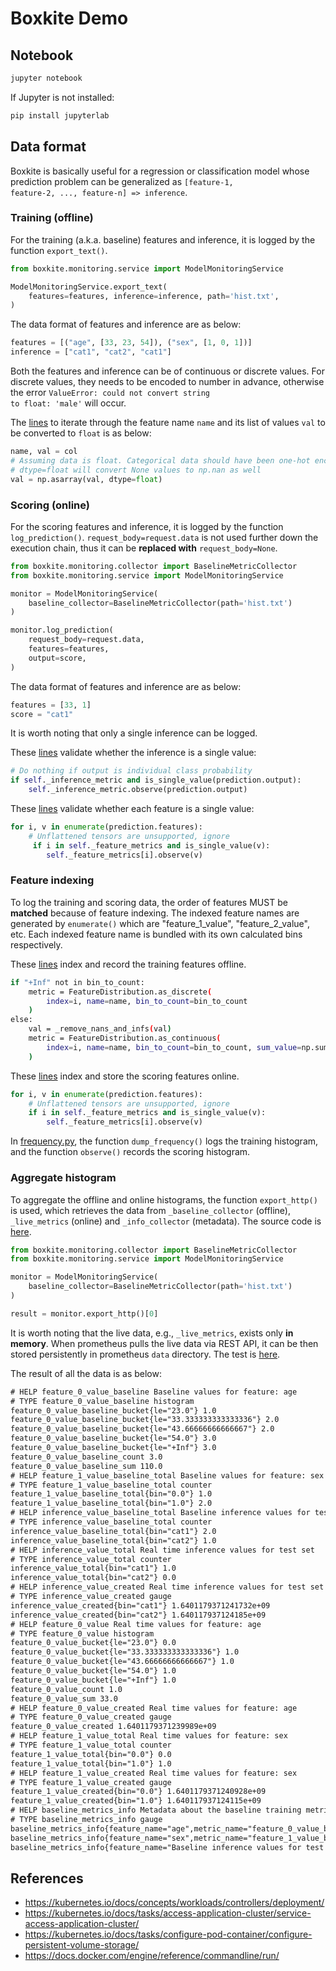 # Boxkite Demo

## Notebook
```bash
jupyter notebook
```

If Jupyter is not installed:
```bash
pip install jupyterlab
```

## Data format

Boxkite is basically useful for a regression or classification model whose prediction problem can be generalized as <code>[feature-1, feature-2, ..., feature-n] => inference</code>.

### Training (offline)

For the training (a.k.a. baseline) features and inference, it is logged by the function <code>export_text()</code>.
```python
from boxkite.monitoring.service import ModelMonitoringService

ModelMonitoringService.export_text(
    features=features, inference=inference, path='hist.txt',
)
```

The data format of features and inference are as below:
```python
features = [("age", [33, 23, 54]), ("sex", [1, 0, 1])]
inference = ["cat1", "cat2", "cat1"]
```

Both the features and inference can be of continuous or discrete values. For discrete values, they needs to be encoded to number in advance, otherwise the error <code>ValueError: could not convert string to float: 'male'</code> will occur.

The [lines](https://github.com/tintinrevient/boxkite/blob/a8d1063d5f49af3261d41466e545a8fbd1e17a0b/boxkite/monitoring/collector/feature.py#L123-L126) to iterate through the feature name <code>name</code> and its list of values <code>val</code> to be converted to <code>float</code> is as below:
```python
name, val = col
# Assuming data is float. Categorical data should have been one-hot encoded
# dtype=float will convert None values to np.nan as well
val = np.asarray(val, dtype=float)
```

### Scoring (online)

For the scoring features and inference, it is logged by the function <code>log_prediction()</code>. <code>request_body=request.data</code> is not used further down the execution chain, thus it can be **replaced with** <code>request_body=None</code>.
```python
from boxkite.monitoring.collector import BaselineMetricCollector
from boxkite.monitoring.service import ModelMonitoringService

monitor = ModelMonitoringService(
    baseline_collector=BaselineMetricCollector(path='hist.txt')
)

monitor.log_prediction(
    request_body=request.data,
    features=features,
    output=score,
)
```

The data format of features and inference are as below:
```python
features = [33, 1]
score = "cat1"
```

It is worth noting that only a single inference can be logged.

These [lines](https://github.com/tintinrevient/boxkite/blob/638414cce2a3265be1872ebf1eab434785a3a22c/boxkite/monitoring/registry.py#L65-L67) validate whether the inference is a single value:
```python
# Do nothing if output is individual class probability
if self._inference_metric and is_single_value(prediction.output):
    self._inference_metric.observe(prediction.output)
```

These [lines](https://github.com/tintinrevient/boxkite/blob/638414cce2a3265be1872ebf1eab434785a3a22c/boxkite/monitoring/registry.py#L71-L74) validate whether each feature is a single value:
```python
for i, v in enumerate(prediction.features):
    # Unflattened tensors are unsupported, ignore
     if i in self._feature_metrics and is_single_value(v):
        self._feature_metrics[i].observe(v)
```

### Feature indexing

To log the training and scoring data, the order of features MUST be **matched** because of feature indexing. The indexed feature names are generated by <code>enumerate()</code> which are "feature_1_value", "feature_2_value", etc. Each indexed feature name is bundled with its own calculated bins respectively.

These [lines](https://github.com/tintinrevient/boxkite/blob/a8d1063d5f49af3261d41466e545a8fbd1e17a0b/boxkite/monitoring/collector/feature.py#L138-L146) index and record the training features offline.
```bash
if "+Inf" not in bin_to_count:
    metric = FeatureDistribution.as_discrete(
        index=i, name=name, bin_to_count=bin_to_count
    )
else:
    val = _remove_nans_and_infs(val)
    metric = FeatureDistribution.as_continuous(
        index=i, name=name, bin_to_count=bin_to_count, sum_value=np.sum(val)
    )
```

These [lines](https://github.com/tintinrevient/boxkite/blob/a8d1063d5f49af3261d41466e545a8fbd1e17a0b/boxkite/monitoring/registry.py#L71-L74) index and store the scoring features online.
```python
for i, v in enumerate(prediction.features):
    # Unflattened tensors are unsupported, ignore
    if i in self._feature_metrics and is_single_value(v):
        self._feature_metrics[i].observe(v)
```

In [frequency.py](https://github.com/tintinrevient/boxkite/blob/a8d1063d5f49af3261d41466e545a8fbd1e17a0b/boxkite/monitoring/frequency.py), the function <code>dump_frequency()</code> logs the training histogram, and the function <code>observe()</code> records the scoring histogram.

### Aggregate histogram

To aggregate the offline and online histograms, the function <code>export_http()</code> is used, which retrieves the data from <code>_baseline_collector</code> (offline), <code>_live_metrics</code> (online) and <code>_info_collector</code> (metadata). The source code is [here](https://github.com/tintinrevient/boxkite/blob/master/boxkite/monitoring/service.py#L33-L46).
```python
from boxkite.monitoring.collector import BaselineMetricCollector
from boxkite.monitoring.service import ModelMonitoringService

monitor = ModelMonitoringService(
    baseline_collector=BaselineMetricCollector(path='hist.txt')
)

result = monitor.export_http()[0]
```

It is worth noting that the live data, e.g., <code>_live_metrics</code>, exists only **in memory**. When prometheus pulls the live data via REST API, it can be then stored persistently in prometheus <code>data</code> directory. The test is [here](./test).

The result of all the data is as below:
```html
# HELP feature_0_value_baseline Baseline values for feature: age
# TYPE feature_0_value_baseline histogram
feature_0_value_baseline_bucket{le="23.0"} 1.0
feature_0_value_baseline_bucket{le="33.333333333333336"} 2.0
feature_0_value_baseline_bucket{le="43.66666666666667"} 2.0
feature_0_value_baseline_bucket{le="54.0"} 3.0
feature_0_value_baseline_bucket{le="+Inf"} 3.0
feature_0_value_baseline_count 3.0
feature_0_value_baseline_sum 110.0
# HELP feature_1_value_baseline_total Baseline values for feature: sex
# TYPE feature_1_value_baseline_total counter
feature_1_value_baseline_total{bin="0.0"} 1.0
feature_1_value_baseline_total{bin="1.0"} 2.0
# HELP inference_value_baseline_total Baseline inference values for test set
# TYPE inference_value_baseline_total counter
inference_value_baseline_total{bin="cat1"} 2.0
inference_value_baseline_total{bin="cat2"} 1.0
# HELP inference_value_total Real time inference values for test set
# TYPE inference_value_total counter
inference_value_total{bin="cat1"} 1.0
inference_value_total{bin="cat2"} 0.0
# HELP inference_value_created Real time inference values for test set
# TYPE inference_value_created gauge
inference_value_created{bin="cat1"} 1.6401179371241732e+09
inference_value_created{bin="cat2"} 1.640117937124185e+09
# HELP feature_0_value Real time values for feature: age
# TYPE feature_0_value histogram
feature_0_value_bucket{le="23.0"} 0.0
feature_0_value_bucket{le="33.333333333333336"} 1.0
feature_0_value_bucket{le="43.66666666666667"} 1.0
feature_0_value_bucket{le="54.0"} 1.0
feature_0_value_bucket{le="+Inf"} 1.0
feature_0_value_count 1.0
feature_0_value_sum 33.0
# HELP feature_0_value_created Real time values for feature: age
# TYPE feature_0_value_created gauge
feature_0_value_created 1.6401179371239989e+09
# HELP feature_1_value_total Real time values for feature: sex
# TYPE feature_1_value_total counter
feature_1_value_total{bin="0.0"} 0.0
feature_1_value_total{bin="1.0"} 1.0
# HELP feature_1_value_created Real time values for feature: sex
# TYPE feature_1_value_created gauge
feature_1_value_created{bin="0.0"} 1.6401179371240928e+09
feature_1_value_created{bin="1.0"} 1.640117937124115e+09
# HELP baseline_metrics_info Metadata about the baseline training metrics
# TYPE baseline_metrics_info gauge
baseline_metrics_info{feature_name="age",metric_name="feature_0_value_baseline",metric_type="histogram"} 1.0
baseline_metrics_info{feature_name="sex",metric_name="feature_1_value_baseline",metric_type="counter"} 1.0
baseline_metrics_info{feature_name="Baseline inference values for test set",metric_name="inference_value_baseline",metric_type="counter"} 1.0
```

## References
* https://kubernetes.io/docs/concepts/workloads/controllers/deployment/
* https://kubernetes.io/docs/tasks/access-application-cluster/service-access-application-cluster/
* https://kubernetes.io/docs/tasks/configure-pod-container/configure-persistent-volume-storage/
* https://docs.docker.com/engine/reference/commandline/run/